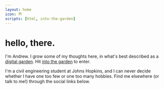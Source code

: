 ```yaml
---
layout: home
icon: ⛩
scripts: [html, into-the-garden]
---
```


# hello, there.

I'm Andrew. I grow some of my thoughts here, in what's best described as a [digital garden](https://github.com/MaggieAppleton/digital-gardeners#theory-philosophy-and-navel-gazing). Hit [into the garden](/notes/) to enter.

I'm a civil engineering student at Johns Hopkins, and I can never decide whether I have one too few or one too many hobbies. Find me elsewhere (or talk to me!) through the social links below.
